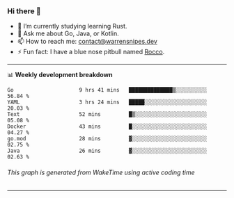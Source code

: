 ### Hi there 👋

- 🌱 I’m currently studying learning Rust.
- 💬 Ask me about Go, Java, or Kotlin.
- 📫 How to reach me: contact@warrensnipes.dev
- ⚡ Fun fact: I have a blue nose pitbull named [Rocco](https://i.imgur.com/iLsSCKu.jpg).

-------

📊 **Weekly development breakdown**
<!--START_SECTION:waka-->

```text
Go                     9 hrs 41 mins   ██████████████▒░░░░░░░░░░   56.84 %
YAML                   3 hrs 24 mins   █████░░░░░░░░░░░░░░░░░░░░   20.03 %
Text                   52 mins         █▒░░░░░░░░░░░░░░░░░░░░░░░   05.08 %
Docker                 43 mins         █░░░░░░░░░░░░░░░░░░░░░░░░   04.27 %
go.mod                 28 mins         ▓░░░░░░░░░░░░░░░░░░░░░░░░   02.75 %
Java                   26 mins         ▓░░░░░░░░░░░░░░░░░░░░░░░░   02.63 %
```

<!--END_SECTION:waka-->
###### *This graph is generated from WakeTime using active coding time*
-------
